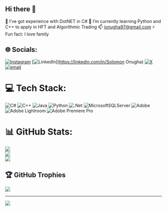 ## Hi there 👋

🔭 I’ve got experience with DotNET in C#
🌱 I’m currently learning Python and C++ to apply in HFT and Algorithmic Trading
📫 ionugha97@gmail.com
⚡ Fun fact: I love family


## 🌐 Socials:
[![Instagram](https://img.shields.io/badge/Instagram-%23E4405F.svg?logo=Instagram&logoColor=white)](https://instagram.com/iktheplug) [![LinkedIn](https://img.shields.io/badge/LinkedIn-%230077B5.svg?logo=linkedin&logoColor=white)](https://linkedin.com/in/Solomon Onugha) [![X](https://img.shields.io/badge/X-black.svg?logo=X&logoColor=white)](https://x.com/iktheplug) [![email](https://img.shields.io/badge/Email-D14836?logo=gmail&logoColor=white)](mailto:ionugha97@gmail.com) 

# 💻 Tech Stack:
![C#](https://img.shields.io/badge/c%23-%23239120.svg?style=for-the-badge&logo=csharp&logoColor=white) ![C++](https://img.shields.io/badge/c++-%2300599C.svg?style=for-the-badge&logo=c%2B%2B&logoColor=white) ![Java](https://img.shields.io/badge/java-%23ED8B00.svg?style=for-the-badge&logo=openjdk&logoColor=white) ![Python](https://img.shields.io/badge/python-3670A0?style=for-the-badge&logo=python&logoColor=ffdd54) ![.Net](https://img.shields.io/badge/.NET-5C2D91?style=for-the-badge&logo=.net&logoColor=white) ![MicrosoftSQLServer](https://img.shields.io/badge/Microsoft%20SQL%20Server-CC2927?style=for-the-badge&logo=microsoft%20sql%20server&logoColor=white) ![Adobe](https://img.shields.io/badge/adobe-%23FF0000.svg?style=for-the-badge&logo=adobe&logoColor=white) ![Adobe Lightroom](https://img.shields.io/badge/Adobe%20Lightroom-31A8FF.svg?style=for-the-badge&logo=Adobe%20Lightroom&logoColor=white) ![Adobe Premiere Pro](https://img.shields.io/badge/Adobe%20Premiere%20Pro-9999FF.svg?style=for-the-badge&logo=Adobe%20Premiere%20Pro&logoColor=white)
# 📊 GitHub Stats:
![](https://github-readme-stats.vercel.app/api?username=iktheplug&theme=calm_pink&hide_border=false&include_all_commits=false&count_private=false)<br/>
![](https://nirzak-streak-stats.vercel.app/?user=iktheplug&theme=calm_pink&hide_border=false)<br/>
![](https://github-readme-stats.vercel.app/api/top-langs/?username=iktheplug&theme=calm_pink&hide_border=false&include_all_commits=false&count_private=false&layout=compact)

## 🏆 GitHub Trophies
![](https://github-profile-trophy.vercel.app/?username=iktheplug&theme=radical&no-frame=false&no-bg=true&margin-w=4)

---
[![](https://visitcount.itsvg.in/api?id=iktheplug&icon=0&color=0)](https://visitcount.itsvg.in)

<!-- Proudly created with GPRM ( https://gprm.itsvg.in ) -->
